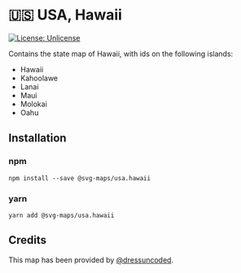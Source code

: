 # 🇺🇸 USA, Hawaii

[![License: Unlicense](https://img.shields.io/badge/license-Unlicense-blue.svg)](http://unlicense.org/)

Contains the state map of Hawaii, with ids on the following islands:

- Hawaii
- Kahoolawe
- Lanai
- Maui
- Molokai
- Oahu

## Installation

### npm

`npm install --save @svg-maps/usa.hawaii`

### yarn

`yarn add @svg-maps/usa.hawaii`

## Credits

This map has been provided by [@dressuncoded](https://github.com/dressuncoded).

